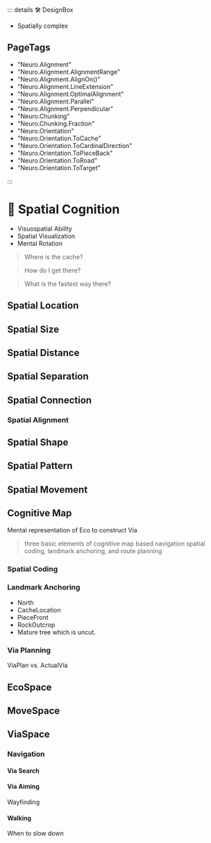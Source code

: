 ::: details 🛠 <dev>DesignBox</dev> 

- Spatially complex
<h2>PageTags</h2>

- "Neuro.Alignment"
- "Neuro.Alignment.AlignmentRange"
- "Neuro.Alignment.AlignOn()"
- "Neuro.Alignment.LineExtension"
- "Neuro.Alignment.OptimalAlignment"
- "Neuro.Alignment.Parallel"
- "Neuro.Alignment.Perpendicular"
- "Neuro.Chunking"
- "Neuro.Chunking.Fraction"
- "Neuro.Orientation"
- "Neuro.Orientation.ToCache"
- "Neuro.Orientation.ToCardinalDirection"
- "Neuro.Orientation.ToPieceBack"
- "Neuro.Orientation.ToRoad"
- "Neuro.Orientation.ToTarget"

:::

# 💜 <neuro>Spatial Cognition</neuro>

- Visuospatial Ability
- Spatial Visualization
- Mental Rotation

> Where is the cache?

> How do I get there?

> What is the fastest way there?

> 

## Spatial Location

## Spatial Size

## Spatial Distance

## Spatial Separation

## Spatial Connection

### Spatial Alignment

## Spatial Shape

## Spatial Pattern

## Spatial Movement

## Cognitive Map

Mental representation of Eco to construct Via

> three basic elements of cognitive map based navigation spatial coding, landmark anchoring, and route planning

### Spatial Coding

### Landmark Anchoring

- North
- CacheLocation
- PieceFront
- RockOutcrop
- Mature tree which is uncut.



### Via Planning

ViaPlan vs. ActualVia


## <eco>EcoSpace</eco>

## <move>MoveSpace</move>

## <route>ViaSpace</route>

### Navigation

#### Via Search

#### Via Aiming

Wayfinding

#### Walking

When to slow down




